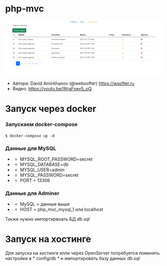 # php-mvc

![Drag Racing](screen.png)

* Автора: David Amirkhanov (@websofter) https://wsofter.ru
* Видео: https://youtu.be/WraFsev5_oQ
# Запуск через docker

### Запускаем docker-compose
`
$ docker-compose up -d
`
### Данные для MySQL
*  - MYSQL_ROOT_PASSWORD=secret
*  - MYSQL_DATABASE=db
*  - MYSQL_USER=admin
*  - MYSQL_PASSWORD=secret
*  - PORT = 13306

### Данные для Adminer
*   - MySQL = данные выше
*   - HOST = php_mvc_mysql_1 или localhost

Также нужно импортирвоать БД *db.sql*
# Запуск на хостинге

Для запуска на хостинге илли через OpenServer потребуется поменять настройки в * config/db * и импортировать базу данных *db.sql*